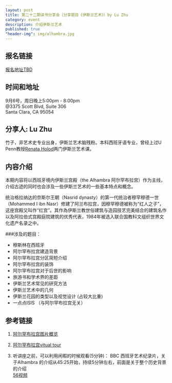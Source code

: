 ```yaml
---
layout: post
title: 第二十二期读书分享会（分享题目《伊斯兰艺术》）by Lu Zhu
category: event
description: 介绍伊斯兰艺术 
published: true 
"header-img": img/alhambra.jpg
---
```


## 报名链接
[报名地址TBD]()

## 时间和地址
9月6号，周日晚上5:00pm - 8:00pm  
@3375 Scott Blvd, Suite 306  
Santa Clara, CA 95054

## 分享人: Lu Zhu
竹子，非艺术史专业出身，伊斯兰艺术脑残粉。本科西班牙语专业，曾经上过U Penn教授[Renata Holod](https://www.sas.upenn.edu/arthistory/people/profile/renata-holod)两门伊斯兰艺术课。

## 内容介绍
本期内容将以西班牙境内伊斯兰宫殿（the Alhambra 阿尔罕布拉宫）作为主线，介绍古迹的同时也会涉及一些伊斯兰艺术的一些基本特点和概念。

统治格拉纳达的奈斯尔王朝（Nasrid dynasty）的第一代统治者穆罕穆德一世（Mohammed I ibn Nasr）修建了阿兰布拉宫，因穆罕穆德被称为“红人之子”，这座宫殿又叫作“红宫”。其作為伊斯兰教世俗建筑与造园技艺完美结合的建筑名作以及阿拉伯式宫殿庭院建筑的优秀代表，1984年被选入联合国教科文组织世界文化遗产名录之中。

###涉及的题目： 
*  穆斯林在西班牙  
*  阿尔罕布拉宫建造背景  
*  阿尔罕布拉宫分区简短介绍  
*  阿尔罕布拉宫的装饰  
*  阿尔罕布拉宫对于后世的影响  
*  旅游书和学术界的差距  
*  伊斯兰艺术常见的研究方法  
*  伊斯兰艺术中的几何  
*  伊斯兰花园的类型以及视觉设计 (占较大比重)  
*  一点点ISIS （与阿尔罕布拉宫无关）  

## 参考链接

1. [阿尔罕布拉宫图片概览](https://www.flickr.com/photos/retrorocketrick/sets/72157611310573746/)
 
2. [阿尔罕布拉宫vitual tour](http://www.aramcoworld.com/issue/200604/alhambra/tourmenu.htm)

3. 听讲座之前，可以利用闲暇的时候观看(5分钟)：
BBC 西班牙艺术纪录片，关于Alhambra 的介绍从45:25开始，持续5分钟左右，前面是关于整个历史背景的介绍  
[56视频](http://www.56.com/u11/v_NTkxMzMxODQ.html)


